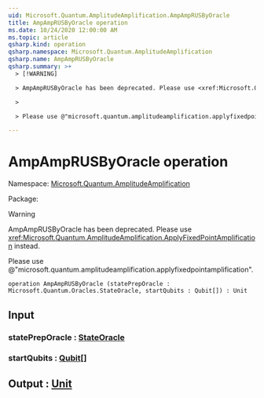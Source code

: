 ```yaml
---
uid: Microsoft.Quantum.AmplitudeAmplification.AmpAmpRUSByOracle
title: AmpAmpRUSByOracle operation
ms.date: 10/24/2020 12:00:00 AM
ms.topic: article
qsharp.kind: operation
qsharp.namespace: Microsoft.Quantum.AmplitudeAmplification
qsharp.name: AmpAmpRUSByOracle
qsharp.summary: >+
  > [!WARNING]

  > AmpAmpRUSByOracle has been deprecated. Please use <xref:Microsoft.Quantum.AmplitudeAmplification.ApplyFixedPointAmplification> instead.

  >

  > Please use @"microsoft.quantum.amplitudeamplification.applyfixedpointamplification".

---
```


# AmpAmpRUSByOracle operation

Namespace: [Microsoft.Quantum.AmplitudeAmplification](xref:Microsoft.Quantum.AmplitudeAmplification)

Package: [](https://nuget.org/packages/)


> [!WARNING]
> AmpAmpRUSByOracle has been deprecated. Please use <xref:Microsoft.Quantum.AmplitudeAmplification.ApplyFixedPointAmplification> instead.
>
> Please use @"microsoft.quantum.amplitudeamplification.applyfixedpointamplification".



```qsharp
operation AmpAmpRUSByOracle (statePrepOracle : Microsoft.Quantum.Oracles.StateOracle, startQubits : Qubit[]) : Unit
```


## Input

### statePrepOracle : [StateOracle](xref:Microsoft.Quantum.Oracles.StateOracle)




### startQubits : [Qubit](xref:microsoft.quantum.lang-ref.qubit)[]





## Output : [Unit](xref:microsoft.quantum.lang-ref.unit)

